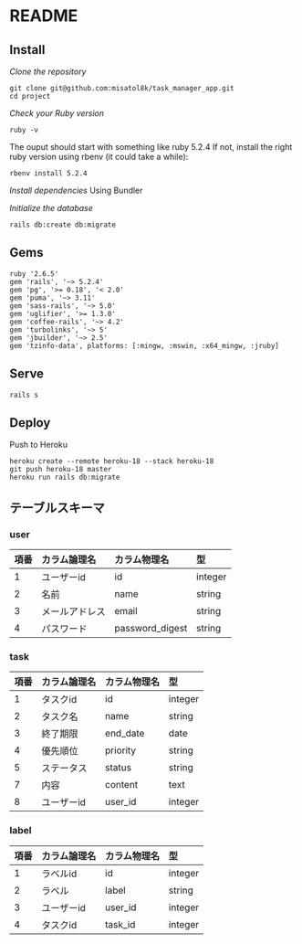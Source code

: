 # README

## Install
*Clone the repository*

```
git clone git@github.com:misatol8k/task_manager_app.git
cd project
```

*Check your Ruby version*

```
ruby -v
```

The ouput should start with something like ruby 5.2.4
If not, install the right ruby version using rbenv (it could take a while):

```
rbenv install 5.2.4
```

*Install dependencies*
Using Bundler

*Initialize the database*

```
rails db:create db:migrate
```

## Gems

```
ruby '2.6.5'
gem 'rails', '~> 5.2.4'
gem 'pg', '>= 0.18', '< 2.0'
gem 'puma', '~> 3.11'
gem 'sass-rails', '~> 5.0'
gem 'uglifier', '>= 1.3.0'
gem 'coffee-rails', '~> 4.2'
gem 'turbolinks', '~> 5'
gem 'jbuilder', '~> 2.5'
gem 'tzinfo-data', platforms: [:mingw, :mswin, :x64_mingw, :jruby]
```

## Serve

```
rails s
```

## Deploy
Push to Heroku

```
heroku create --remote heroku-18 --stack heroku-18
git push heroku-18 master
heroku run rails db:migrate
```

## テーブルスキーマ

### user

|項番|カラム論理名|カラム物理名|型|
|:----|:----|:----|:----|
|1|ユーザーid|id|integer|
|2|名前|name|string|
|3|メールアドレス|email|string|
|4|パスワード|password_digest|string|

### task

|項番|カラム論理名|カラム物理名|型|
|:----|:----|:----|:----|
|1|タスクid|id|integer|
|2|タスク名|name|string|
|3|終了期限|end_date|date|
|4|優先順位|priority|string|
|5|ステータス|status|string|
|7|内容|content|text|
|8|ユーザーid|user_id|integer|

### label

|項番|カラム論理名|カラム物理名|型|
|:----|:----|:----|:----|
|1|ラベルid|id|integer|
|2|ラベル|label|string|
|3|ユーザーid|user_id|integer|
|4|タスクid|task_id|integer|
